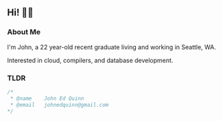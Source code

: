 ## Hi! 👋🏽

### About Me

I'm John, a 22 year-old recent graduate living and working in Seattle, WA.

Interested in cloud, compilers, and database development.

### TLDR

```c
/* 
 * @name    John Ed Quinn
 * @email   johnedquinn@gmail.com
*/
```

